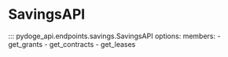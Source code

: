 # SavingsAPI

::: pydoge_api.endpoints.savings.SavingsAPI
    options:
      members:
        - get_grants
        - get_contracts
        - get_leases

